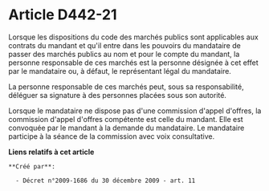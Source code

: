 # Article D442-21

Lorsque les dispositions du code des marchés publics sont applicables aux contrats du mandant et qu'il entre dans les
pouvoirs du mandataire de passer des marchés publics au nom et pour le compte du mandant, la personne responsable de ces
marchés est la personne désignée à cet effet par le mandataire ou, à défaut, le représentant légal du mandataire.

La personne responsable de ces marchés peut, sous sa responsabilité, déléguer sa signature à des personnes placées sous son
autorité.

Lorsque le mandataire ne dispose pas d'une commission d'appel d'offres, la commission d'appel d'offres compétente est celle
du mandant. Elle est convoquée par le mandant à la demande du mandataire. Le mandataire participe à la séance de la
commission avec voix consultative.

**Liens relatifs à cet article**

	**Créé par**:

	  - Décret n°2009-1686 du 30 décembre 2009 - art. 11
